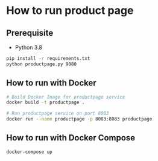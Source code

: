 # How to run product page

## Prerequisite

* Python 3.8

```bash
pip install -r requirements.txt
python productpage.py 9080
```

## How to run with Docker

```bash
# Build Docker Image for productpage service
docker build -t productpage .

# Run productpage service on port 8083
docker run --name productpage -p 8083:8083 productpage
```

## How to run with Docker Compose

```bash
docker-compose up
```